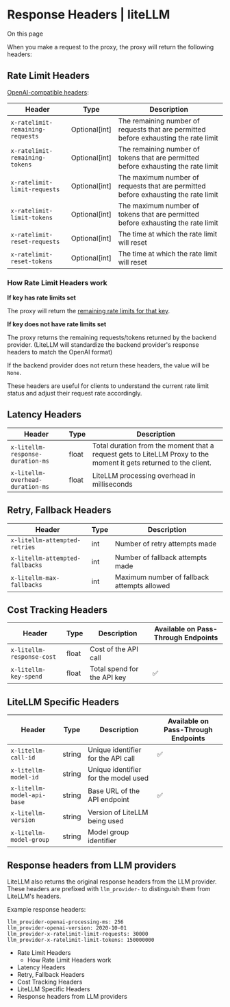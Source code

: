 # Response Headers | liteLLM

On this page

When you make a request to the proxy, the proxy will return the following headers:

## Rate Limit Headers​

[OpenAI-compatible headers](https://platform.openai.com/docs/guides/rate-limits/rate-limits-in-headers):

Header| Type| Description  
---|---|---  
`x-ratelimit-remaining-requests`| Optional[int]| The remaining number of requests that are permitted before exhausting the rate limit  
`x-ratelimit-remaining-tokens`| Optional[int]| The remaining number of tokens that are permitted before exhausting the rate limit  
`x-ratelimit-limit-requests`| Optional[int]| The maximum number of requests that are permitted before exhausting the rate limit  
`x-ratelimit-limit-tokens`| Optional[int]| The maximum number of tokens that are permitted before exhausting the rate limit  
`x-ratelimit-reset-requests`| Optional[int]| The time at which the rate limit will reset  
`x-ratelimit-reset-tokens`| Optional[int]| The time at which the rate limit will reset  
  
### How Rate Limit Headers work​

**If key has rate limits set**

The proxy will return the [remaining rate limits for that key](https://github.com/BerriAI/litellm/blob/bfa95538190575f7f317db2d9598fc9a82275492/litellm/proxy/hooks/parallel_request_limiter.py#L778).

**If key does not have rate limits set**

The proxy returns the remaining requests/tokens returned by the backend provider. (LiteLLM will standardize the backend provider's response headers to match the OpenAI format)

If the backend provider does not return these headers, the value will be `None`.

These headers are useful for clients to understand the current rate limit status and adjust their request rate accordingly.

## Latency Headers​

Header| Type| Description  
---|---|---  
`x-litellm-response-duration-ms`| float| Total duration from the moment that a request gets to LiteLLM Proxy to the moment it gets returned to the client.  
`x-litellm-overhead-duration-ms`| float| LiteLLM processing overhead in milliseconds  
  
## Retry, Fallback Headers​

Header| Type| Description  
---|---|---  
`x-litellm-attempted-retries`| int| Number of retry attempts made  
`x-litellm-attempted-fallbacks`| int| Number of fallback attempts made  
`x-litellm-max-fallbacks`| int| Maximum number of fallback attempts allowed  
  
## Cost Tracking Headers​

Header| Type| Description| Available on Pass-Through Endpoints  
---|---|---|---  
`x-litellm-response-cost`| float| Cost of the API call|   
`x-litellm-key-spend`| float| Total spend for the API key| ✅  
  
## LiteLLM Specific Headers​

Header| Type| Description| Available on Pass-Through Endpoints  
---|---|---|---  
`x-litellm-call-id`| string| Unique identifier for the API call| ✅  
`x-litellm-model-id`| string| Unique identifier for the model used|   
`x-litellm-model-api-base`| string| Base URL of the API endpoint| ✅  
`x-litellm-version`| string| Version of LiteLLM being used|   
`x-litellm-model-group`| string| Model group identifier|   
  
## Response headers from LLM providers​

LiteLLM also returns the original response headers from the LLM provider. These headers are prefixed with `llm_provider-` to distinguish them from LiteLLM's headers.

Example response headers:
    
    
    llm_provider-openai-processing-ms: 256  
    llm_provider-openai-version: 2020-10-01  
    llm_provider-x-ratelimit-limit-requests: 30000  
    llm_provider-x-ratelimit-limit-tokens: 150000000  
    

  * Rate Limit Headers
    * How Rate Limit Headers work
  * Latency Headers
  * Retry, Fallback Headers
  * Cost Tracking Headers
  * LiteLLM Specific Headers
  * Response headers from LLM providers